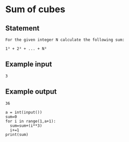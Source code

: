 # Sum of cubes
## Statement
```
For the given integer N calculate the following sum:

1³ + 2³ + ... + N³
```
## Example input
```
3
```
## Example output
```
36
```
```
a = int(input())
sum=0
for i in range(1,a+1):
  sum=sum+(i**3)
  i+=1
print(sum)  
```
